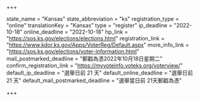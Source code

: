 +++

state_name = "Kansas"
state_abbreviation = "ks"
registration_type = "online"
translationKey = "Kansas"
type = "register"
ip_deadline = "2022-10-18"
online_deadline = "2022-10-18"
hp_link = "https://sos.ks.gov/elections/elections.html"
registration_link = "https://www.kdor.ks.gov/Apps/VoterReg/Default.aspx"
more_info_link = "https://sos.ks.gov/elections/voter-information.html"
mail_postmarked_deadline = "郵戳為憑2022年10月18日星期二"
confirm_registration_link = "https://myvoteinfo.voteks.org/voterview/"
default_ip_deadline = "選舉日前 21 天"
default_online_deadline = "選舉日前 21 天"
default_mail_postmarked_deadline = "選舉當日前 21天郵戳為憑"

+++